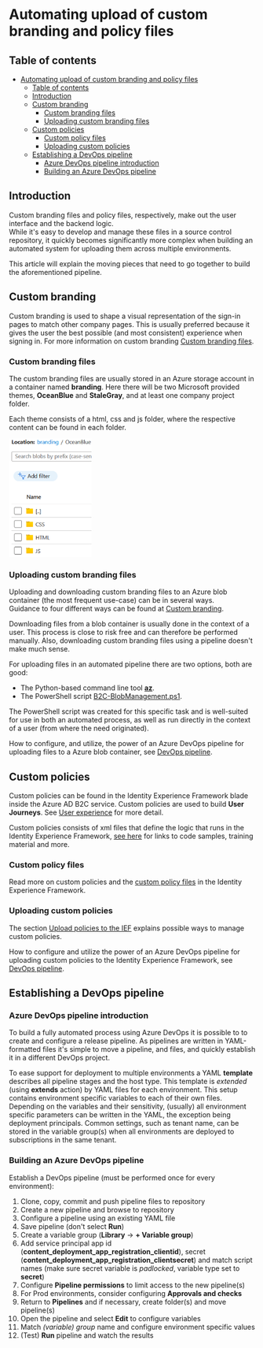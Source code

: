 # Automating upload of custom branding and policy files

## Table of contents

- [Automating upload of custom branding and policy files](#automating-upload-of-custom-branding-and-policy-files)
  - [Table of contents](#table-of-contents)
  - [Introduction](#introduction)
  - [Custom branding](#custom-branding)
    - [Custom branding files](#custom-branding-files)
    - [Uploading custom branding files](#uploading-custom-branding-files)
  - [Custom policies](#custom-policies)
    - [Custom policy files](#custom-policy-files)
    - [Uploading custom policies](#uploading-custom-policies)
  - [Establishing a DevOps pipeline](#establishing-a-devops-pipeline)
    - [Azure DevOps pipeline introduction](#azure-devops-pipeline-introduction)
    - [Building an Azure DevOps pipeline](#building-an-azure-devops-pipeline)

## Introduction

Custom branding files and policy files, respectively, make out the user interface and the backend logic.  
While it's easy to develop and manage these files in a source control repository, it quickly becomes significantly more complex when building an automated system for uploading them across multiple environments.

This article will explain the moving pieces that need to go together to build the aforementioned pipeline.

## Custom branding

Custom branding is used to shape a visual representation of the sign-in pages to match other company pages.
This is usually preferred because it gives the user the best possible (and most consistent) experience when signing in.
For more information on custom branding [Custom branding files](./d3-Custom-branding.md#custom-branding-files).

### Custom branding files

The custom branding files are usually stored in an Azure storage account in a container named **branding**.
Here there will be two Microsoft provided themes, **OceanBlue** and **StaleGray**, and at least one company project folder.

Each theme consists of a html, css and js folder, where the respective content can be found in each folder.

![Branding theme folders](media/custBrandThemeFolders.png)

### Uploading custom branding files

Uploading and downloading custom branding files to an Azure blob container (the most frequent use-case) can be in several ways.  
Guidance to four different ways can be found at [Custom branding](./d3-Custom-branding.md#maintaining-custom-branding-files).

Downloading files from a blob container is usually done in the context of a user.
This process is close to risk free and can therefore be performed manually.
Also, downloading custom branding files using a pipeline doesn't make much sense.

For uploading files in an automated pipeline there are two options, both are good:

- The Python-based command line tool [**az**](./d3-Custom-branding.md#azure-cli-command-line-interface).
- The PowerShell script [B2C-BlobManagement.ps1](./d3-Custom-branding.md#powershell-script-b2c-blobmanagementps1).

The PowerShell script was created for this specific task and is well-suited for use in both an automated process, as well as run directly in the context of a user (from where the need originated).

How to configure, and utilize, the power of an Azure DevOps pipeline for uploading files to a Azure blob container, see [DevOps pipeline](#establishing-a-devops-pipeline).

## Custom policies

Custom policies can be found in the Identity Experience Framework blade inside the Azure AD B2C service.
Custom policies are used to build **User Journeys**.
See [User experience](./d2-IEF.md#environments) for more detail.

Custom policies consists of xml files that define the logic that runs in the Identity Experience Framework, [see here](https://learn.microsoft.com/samples/azure-samples/active-directory-b2c-advanced-policies/identity-experience-framework-azure-ad/) for links to code samples, training material and more.

### Custom policy files

Read more on custom policies and the [custom policy files](./d4-Custom-policies.md#custom-policy-files) in the Identity Experience Framework.

### Uploading custom policies

The section [Upload policies to the IEF](./d4-Custom-policies.md#uploading-policies-to-the-identity-experience-framework) explains possible ways to manage custom policies.

How to configure and utilize the power of an Azure DevOps pipeline for uploading custom policies to the Identity Experience Framework, see [DevOps pipeline](#establishing-a-devops-pipeline).

## Establishing a DevOps pipeline

### Azure DevOps pipeline introduction

To build a fully automated process using Azure DevOps it is possible to to create and configure a release pipeline.
As pipelines are written in YAML-formatted files it's simple to move a pipeline, and files, and quickly establish it in a different DevOps project.

To ease support for deployment to multiple environments a YAML **template** describes all pipeline stages and the host type.
This template is *extended* (using **extends** action) by YAML files for each environment.
This setup contains environment specific variables to each of their own files.
Depending on the variables and their sensitivity, (usually) all environment specific parameters can be written in the YAML, the exception being deployment principals.
Common settings, such as tenant name, can be stored in the variable group(s) when all environments are deployed to subscriptions in the same tenant.

### Building an Azure DevOps pipeline

Establish a DevOps pipeline (must be performed once for every environment):

 1. Clone, copy, commit and push pipeline files to repository
 1. Create a new pipeline and browse to repository
 1. Configure a pipeline using an existing YAML file
 1. Save pipeline (don't select **Run**)
 1. Create a variable group (**Library** -> **+ Variable group**)
 1. Add service principal app id (**content_deployment_app_registration_clientid**), secret (**content_deployment_app_registration_clientsecret**) and match script names (make sure secret variable is *padlocked*, variable type set to **secret**)
 1. Configure **Pipeline permissions** to limit access to the new pipeline(s)
 1. For Prod environments, consider configuring **Approvals and checks**
 1. Return to **Pipelines** and if necessary, create folder(s) and move pipeline(s)
 1. Open the pipeline and select **Edit** to configure variables
 1. Match *(variable) group* name and configure environment specific values
 1. (Test) **Run** pipeline and watch the results
